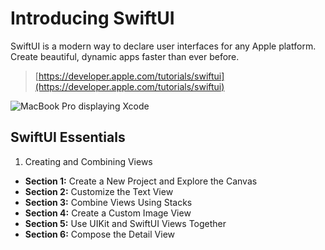 # Introducing SwiftUI

SwiftUI is a modern way to declare user interfaces for any Apple platform. Create beautiful, dynamic apps faster than ever before.

> [https://developer.apple.com/tutorials/swiftui](https://developer.apple.com/tutorials/swiftui)

![MacBook Pro displaying Xcode](https://docs-assets.developer.apple.com/published/14af8a1d55/56a30421-98c5-43e0-bffd-605086591b54.png)

## SwiftUI Essentials

1. Creating and Combining Views
  * **Section 1:** Create a New Project and Explore the Canvas
  * **Section 2:** Customize the Text View
  * **Section 3:** Combine Views Using Stacks
  * **Section 4:** Create a Custom Image View
  * **Section 5:** Use UIKit and SwiftUI Views Together
  * **Section 6:** Compose the Detail View
